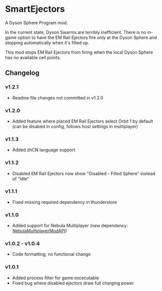 # SmartEjectors
A Dyson Sphere Program mod.

In the current state, Dyson Swarms are terribly inefficient. There is no in-game option to have the EM Rail Ejectors fire only at the Dyson Sphere and stopping automatically when it's filled up.

This mod stops EM Rail Ejectors from firing when the local Dyson Sphere has no available cell points.

## Changelog
### v1.2.1
- Readme file changes not committed in v1.2.0
### v1.2.0
- Added feature where placed EM Rail Ejectors select Orbit 1 by default (can be disabed in config, follows host settings in multiplayer)
### v1.1.3
- Added zhCN language support
### v1.1.2
- Disabled EM Rail Ejectors now show "Disabled - Filled Sphere" instead of "Idle"
### v1.1.1
- Fixed missing required dependency in thunderstore
### v1.1.0
- Added support for Nebula Multiplayer (new dependency: [NebulaMultiplayerModAPI](https://dsp.thunderstore.io/package/nebula/NebulaMultiplayerModApi/))
### v1.0.2 - v1.0.4
- Code formatting, no functional change
### v1.0.1
- Added process filter for game excecutable
- Fixed bug where disabled ejectors draw full charging power
